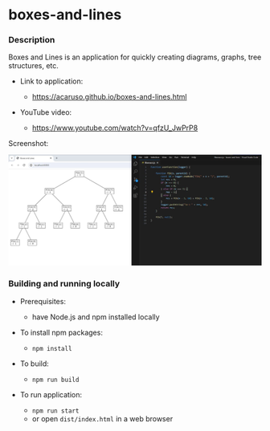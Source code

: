 # boxes-and-lines

### Description

Boxes and Lines is an application for quickly creating diagrams, graphs, tree structures, etc.

- Link to application:
    - https://acaruso.github.io/boxes-and-lines.html

- YouTube video:
    - https://www.youtube.com/watch?v=qfzU_JwPrP8

Screenshot:

![Boxes and Lines Image](boxes-and-lines.jpg)

### Building and running locally

- Prerequisites:
    - have Node.js and npm installed locally

- To install npm packages:
    - `npm install`

- To build:
    - `npm run build`

- To run application:
    - `npm run start`
    - or open `dist/index.html` in a web browser
